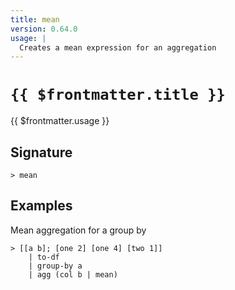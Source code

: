 ```yaml
---
title: mean
version: 0.64.0
usage: |
  Creates a mean expression for an aggregation
---
```


# <code>{{ $frontmatter.title }}</code>

<div style='white-space: pre-wrap;'>{{ $frontmatter.usage }}</div>

## Signature

```> mean ```

## Examples

Mean aggregation for a group by
```shell
> [[a b]; [one 2] [one 4] [two 1]]
    | to-df
    | group-by a
    | agg (col b | mean)
```
